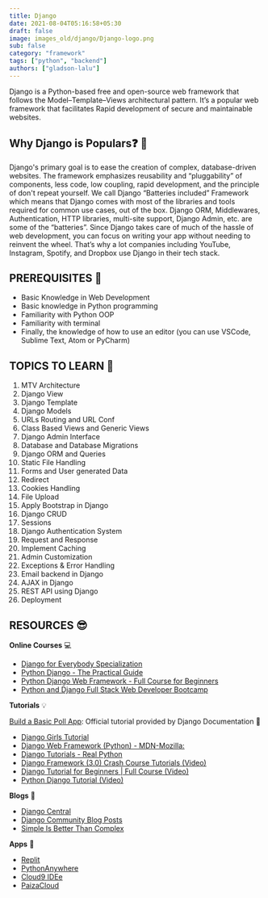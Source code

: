 ```yaml
---
title: Django
date: 2021-08-04T05:16:58+05:30
draft: false
image: images_old/django/Django-logo.png
sub: false
category: "framework"
tags: ["python", "backend"]
authors: ["gladson-lalu"]
---
```


Django is a Python-based free and open-source web framework that follows the Model–Template–Views architectural pattern. It’s a popular web framework that facilitates Rapid development of secure and maintainable websites.


## Why Django is Populars❓ 🤔


 Django's primary goal is to ease the creation of complex, database-driven websites. The framework emphasizes reusability and “pluggability” of components, less code, low coupling, rapid development, and the principle of don't repeat yourself. We call Django “Batteries included” Framework which means that Django comes with most of the libraries and tools required for common use cases, out of the box. Django ORM, Middlewares, Authentication, HTTP libraries, multi-site support, Django Admin, etc. are some of the “batteries”. Since Django takes care of much of the hassle of web development, you can focus on writing your app without needing to reinvent the wheel. That’s why a lot companies including YouTube, Instagram, Spotify, and Dropbox use Django in their tech stack.

## PREREQUISITES 🧳

- Basic Knowledge in Web Development
- Basic knowledge in Python programming
- Familiarity with Python OOP
- Familiarity with terminal
- Finally, the knowledge of how to use an editor (you can use VSCode, Sublime Text, Atom or PyCharm)
  

## TOPICS TO LEARN 📖

1.	MTV Architecture
2.	Django View
3.	Django Template 
4.	Django Models
5.	URLs Routing and URL Conf
6.	Class Based Views and Generic Views
7.	Django Admin Interface
8.	Database and Database Migrations
9.	Django ORM and Queries
10.	Static File Handling
11.	Forms and User generated Data
12.	Redirect
13.	Cookies Handling
14.	File Upload
15.	Apply Bootstrap in Django
16.	Django CRUD
17.	Sessions
18.	Django Authentication System
19.	Request and Response
20.	Implement Caching
21.	Admin Customization
22.	Exceptions & Error Handling
23.	Email backend in Django
24.	AJAX in Django
25.	REST API using Django
26.	Deployment


## RESOURCES 😎 


**Online Courses** 💻

- [Django for Everybody Specialization](https://www.coursera.org/specializations/django)
- [Python Django - The Practical Guide](https://www.udemy.com/course/python-django-the-practical-guide/)
- [Python Django Web Framework - Full Course for Beginners](https://www.freecodecamp.org/news/python-django-course/)
- [Python and Django Full Stack Web Developer Bootcamp](https://www.udemy.com/course/python-and-django-full-stack-web-developer-bootcamp/)


**Tutorials** 💡

[Build a Basic Poll App](https://docs.djangoproject.com/en/3.2/intro/tutorial01/): Official tutorial provided by Django Documentation 📃 

- [Django Girls Tutorial](https://tutorial.djangogirls.org/en/)
- [Django Web Framework (Python) - MDN-Mozilla:](https://developer.mozilla.org/en-US/docs/Learn/Server-side/Django)
- [Django Tutorials - Real Python](https://realpython.com/tutorials/django/)
- [Django Framework (3.0) Crash Course Tutorials (Video)](https://www.youtube.com/playlist?list=PL-51WBLyFTg2vW-_6XBoUpE7vpmoR3ztO)
- [Django Tutorial for Beginners | Full Course (Video)](https://www.youtube.com/watch?v=OTmQOjsl0eg)
- [Python Django Tutorial (Video)](https://www.youtube.com/playlist?list=PL-osiE80TeTtoQCKZ03TU5fNfx2UY6U4p)

**Blogs** 📝 

- [Django Central](https://djangocentral.com/django/)
- [Django Community Blog Posts](https://www.djangoproject.com/community/blogs/)
- [Simple Is Better Than Complex](https://simpleisbetterthancomplex.com/)

**Apps** 📱

- [Replit](https://replit.com/)
- [PythonAnywhere](https://www.pythonanywhere.com/)
- [Cloud9 IDEe](https://aws.amazon.com/cloud9/)
- [PaizaCloud](https://paiza.cloud/en/)
